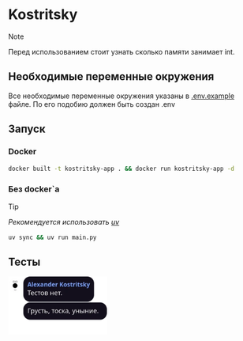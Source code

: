 # Kostritsky

> [!NOTE]
> Перед использованием стоит узнать сколько памяти занимает int.

## Необходимые переменные окружения
Все необходимые переменные окружения указаны в [.env.example](./.env.example) файле. По его подобию должен быть создан .env

## Запуск
### Docker
```bash
docker built -t kostritsky-app . && docker run kostritsky-app -d
```

### Без docker`а
> [!TIP]
> *Рекомендуется использовать [uv](https://docs.astral.sh/uv/)*

```bash
uv sync && uv run main.py
```

## Тесты
<img src="./_assets/no_tests.png" alt="нет тестов нет м..." width="200">

